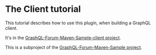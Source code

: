 # The Client tutorial

This tutorial describes how to use this plugin, when building a GraphQL client.

It's in the [GraphQL-Forum-Maven-Sample-client project](https://github.com/graphql-java-generator/GraphQL-Forum-Maven-Sample/tree/master/GraphQL-Forum-Maven-Sample-client).


This is a subproject of the [GraphQL-Forum-Maven-Sample project](https://github.com/graphql-java-generator/GraphQL-Forum-Maven-Sample).